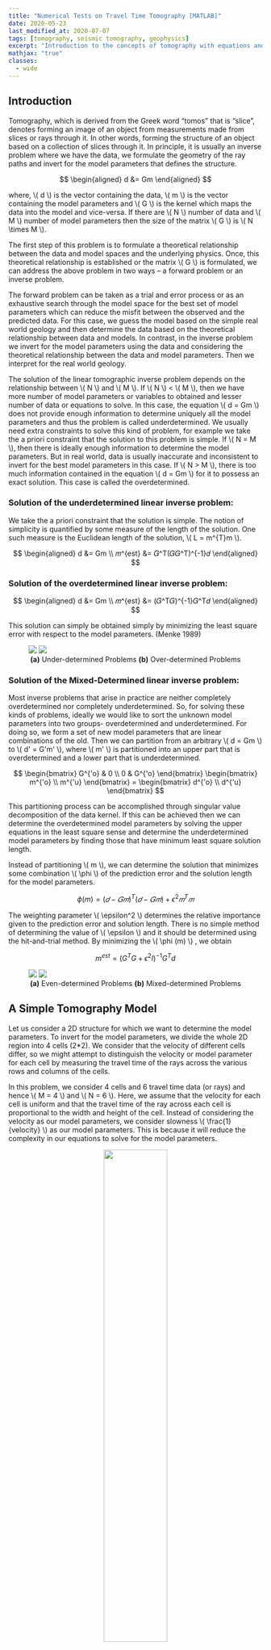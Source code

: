 ```yaml
---
title: "Numerical Tests on Travel Time Tomography [MATLAB]"
date: 2020-05-23
last_modified_at: 2020-07-07
tags: [tomography, seismic tomography, geophysics]
excerpt: "Introduction to the concepts of tomography with equations and codes. Introduction to the concepts of overdetermined, underdetermined and mix-determined problems in Tomography."
mathjax: "true"
classes:
  - wide
---
```


## Introduction
Tomography, which is derived from the Greek word “tomos” that is “slice”, denotes forming an image of an object from measurements made from slices or rays through it. In other words, forming the structure of an object based on a collection of slices through it.
In principle, it is usually an inverse problem where we have the data, we formulate the geometry of the ray paths and invert for the model parameters that defines the structure.

$$
\begin{aligned}
d &= Gm
\end{aligned}
$$

where, \\( d \\) is the vector containing the data, \\( m \\) is the vector containing the model
parameters and \\( G \\) is the kernel which maps the data into the model and vice-versa. If there are \\( N \\) number of data and \\( M \\) number of model parameters then the size of the matrix \\( G \\) is \\( N \times M \\).

The first step of this problem is to formulate a theoretical relationship between the data and model spaces and the underlying physics. Once, this theoretical relationship is established or the matrix \\( G \\) is formulated, we can address the above problem in two ways – a forward problem or an inverse problem.

The forward problem can be taken as a trial and error process or as an exhaustive search through the model space for the best set of model parameters which can reduce the misfit between the observed and the predicted data. For this case, we guess the model based on the simple real world geology and then determine the data based on the theoretical relationship between data and models. In contrast, in the inverse problem we invert for the model parameters using the data and considering the theoretical relationship between the data and model parameters. Then we interpret for the real world geology.


The solution of the linear tomographic inverse problem depends on the relationship between \\( N \\) and \\( M \\). If \\( N \\) < \\( M \\), then we have more number of model parameters or variables to obtained and lesser number of data or equations to solve. In this case, the equation \\( d = Gm \\) does not provide enough information to determine uniquely all the model parameters and thus the problem is called underdetermined. We usually need extra constraints to solve this kind of problem, for example we take the a priori constraint that the solution to this problem is simple. If \\( N = M \\), then there is ideally enough information to determine the model parameters. But in real world, data is usually inaccurate and inconsistent to invert for the best model parameters in this case. If \\( N > M \\), there is too much information contained in the equation \\( d = Gm \\) for it to possess an exact solution. This case is called the overdetermined.

### Solution of the underdetermined linear inverse problem:
We take the a priori constraint that the solution is simple. The notion of simplicity is quantified by some measure of the length of the solution. One such measure is the Euclidean length of the solution, \\( L = m^{T}m \\).

$$
\begin{aligned}
d &= Gm \\
𝑚^{est} &= 𝐺^T(𝐺𝐺^T)^{-1}𝑑
\end{aligned}
$$

### Solution of the overdetermined linear inverse problem:

$$
\begin{aligned}
d &= Gm \\
𝑚^{est} &= (𝐺^T𝐺)^{-1}𝐺^T𝑑
\end{aligned}
$$


This solution can simply be obtained simply by minimizing the least square error with
respect to the model parameters. (Menke 1989)

<figure class="half">
    <img src="{{ site.url }}{{ site.baseurl }}/images/underdetermined_problems.jpg">
    <img src="{{ site.url }}{{ site.baseurl }}/images/over_determined_problems.jpg">
    <figcaption  style="text-align: center;"><strong>(a)</strong> Under-determined Problems <strong>(b)</strong> Over-determined Problems</figcaption>
</figure>

### Solution of the Mixed-Determined linear inverse problem:
Most inverse problems that arise in practice are neither completely overdetermined nor completely underdetermined. So, for solving these kinds of problems, ideally we would like to sort the unknown model parameters into two groups- overdetermined and underdetermined. For doing so, we form a set of new model parameters that are linear combinations of the old. Then we can partition from an arbitrary \\( d = Gm \\) to \\( d' = G'm' \\), where \\( m' \\) is partitioned into an upper part that is overdetermined and a lower part that is underdetermined.

$$
\begin{bmatrix}
   G^{'o} & 0 \\
   0 & G^{'o}
\end{bmatrix}
\begin{bmatrix}
   m^{'o} \\
   m^{'u}
\end{bmatrix}
= \begin{bmatrix}
   d^{'o} \\
   d^{'u}
\end{bmatrix}
$$

This partitioning process can be accomplished through singular value decomposition of the data kernel. If this can be achieved then we can determine the overdetermined model parameters by solving the upper equations in the least square sense and determine the underdetermined model parameters by finding those that have minimum least square solution length.

Instead of partitioning \\( m \\), we can determine the solution that minimizes some combination \\( \phi \\) of the prediction error and the solution length for the model parameters.

$$
\phi (m) = (𝑑−𝐺𝑚)^{T} (𝑑−𝐺𝑚) +\epsilon^2 𝑚^T𝑚
$$

The weighting parameter \\( \epsilon^2 \\) determines the relative importance given to the prediction error and solution length. There is no simple method of determining the value of \\( \epsilon \\) and it should be determined using the hit-and-trial method. By minimizing the \\( \phi (m) \\) , we obtain

$$
m^{est} = (G^TG+\epsilon^2I)^{-1}G^Td
$$

<figure class="half">
    <img src="{{ site.url }}{{ site.baseurl }}/images/even_determined_problems.jpg">
    <img src="{{ site.url }}{{ site.baseurl }}/images/mix_determined_problems.jpg">
    <figcaption  style="text-align: center;"><strong>(a)</strong> Even-determined Problems <strong>(b)</strong> Mixed-determined Problems</figcaption>
</figure>


## A Simple Tomography Model
Let us consider a 2D structure for which we want to determine the model parameters. To invert for the model parameters, we divide the whole 2D region into 4 cells (2*2). We consider that the velocity of different cells differ, so we might attempt to distinguish the velocity or model parameter for each cell by measuring the travel time of the rays across the various rows and columns of the cells.

In this problem, we consider 4 cells and 6 travel time data (or rays) and hence \\( M = 4 \\) and \\( N = 6 \\). Here, we assume that the velocity for each cell is uniform and that the travel time of the ray across each cell is proportional to the width and height of the cell. Instead of considering the velocity as our model parameters, we consider slowness \\( \frac{1}{velocity} \\) as our model parameters. This is because it will reduce the complexity in our equations to solve for the model parameters.

<p align="center">
<img width="50%" src="{{ site.url }}{{ site.baseurl }}/images/tomographyModel1.jpg">
<figcaption style="text-align: center;">Tomography Model 1</figcaption>
</p>

<p align="center">
<img width="50%" src="{{ site.url }}{{ site.baseurl }}/images/numerical-tests-tomography/data_kernel_matrix.jpg">
<figcaption style="text-align: center;">The data kernel matrix (G) </figcaption>
</p>

The equations for the different ray paths will be

Ray path 1:
$$
𝑔_{11} 𝑚_1 + 𝑔_{12} 𝑚_2 + 𝑔_{13} 𝑚_3 + 𝑔_{14} 𝑚_4 = 𝑑_1
$$

Ray path 2:
$$
𝑔_{21} 𝑚_1 + 𝑔_{22} 𝑚_2 + 𝑔_{23} 𝑚_3 + 𝑔_{24} 𝑚_4 = 𝑑_2
$$

Ray path 3:
$$
𝑔_{31} 𝑚_1 + 𝑔_{32} 𝑚_2 + 𝑔_{33} 𝑚_3 + 𝑔_{34} 𝑚_4 = 𝑑_3
$$

Ray path 4:
$$
𝑔_{41} 𝑚_1 + 𝑔_{42} 𝑚_2 + 𝑔_{43} 𝑚_3 + 𝑔_{44} 𝑚_4 = 𝑑_4
$$

Ray path 5:
$$
𝑔_{51} 𝑚_1 + 𝑔_{52} 𝑚_2 + 𝑔_{53} 𝑚_3 + 𝑔_{54} 𝑚_4 = 𝑑_5
$$

Ray path 6:
$$
𝑔_{61} 𝑚_1 + 𝑔_{62} 𝑚_2 + 𝑔_{63} 𝑚_3 + 𝑔_{64} 𝑚_4 = 𝑑_6
$$

\\ \\
The above 6 equations can be written in the form of

$$
d = Gm
$$

$$
\implies \begin{bmatrix}
   d_1 \\
   d_2 \\
   d_3 \\
   d_4 \\
   d_5 \\
   d_6
\end{bmatrix} = 
\begin{bmatrix}
   g_{11} & g_{12} & g_{13} & g_{14} \\
   g_{21} & g_{22} & g_{23} & g_{24} \\
   g_{31} & g_{32} & g_{33} & g_{34} \\
   g_{41} & g_{42} & g_{43} & g_{44} \\
   g_{51} & g_{52} & g_{53} & g_{54} \\
   g_{61} & g_{62} & g_{63} & g_{64}
\end{bmatrix}
\begin{bmatrix}
   m_1 \\
   m_2 \\
   m_3 \\
   m_4
\end{bmatrix}
$$

Here, the vector \\(d\\) contains the travel time data along each ray path. The matrix \\(G\\) contains the information about the geometry of the ray-path. Here, \\(G\\) consists of the length of each ray-path in different cells. The vector \\(m\\) consists of the slowness parameters for each cell.\\

Since, this is an over-determined case, we invert for the model parameters using the least square scenario:

$$
m^{est} = [G^T G]^{-1} G^T d
$$

### MATLAB CODES for inversion and plotting

```
clear; close all; clc
N=6; %no. of ray paths
M=4; %no. of model parameters
G=zeros(N,M); %initializing the kernel
h=15; %length of the grid
hh=h*sqrt(2); %length of the diagonal of grid

G=[h 0 h 0; 0 h 0 h; 0 hh hh 0;hh 0 0 hh; h h 0 0; 0 0 h h]; %kernel matrix

mm=[4 7 12 18]'; %actual model parameter - velocity (arbitrarily taken)
m=1./mm; %actual model parameter - slowness

tt=G*m; %actual travel time at the stations
[nt,mt]=size(tt);

%creating observed data by adding the noise
noise=0.2; %20 percent noise in the data
tto=tt+noise*(randn(nt,mt)); %data travel time
z=[tt, tto];


mest=(G'*G)\(G'*tto); %inverting for the predcited model parameters
ttp=G*mest;
zz=[tto, ttp]; %predicted travel time

mmest=1./mest; %model parameter - velocity
mmest=mmest./max(max(mmest)); %normalizing
mmest = vec2mat(mmest,2); %converting to square matrix
mm=mm./max(max(mm));
mp= vec2mat(mm,2);

%Model resolution matrix
Mr=(G'*G)\(G'*G)
image(Mr,'CDataMapping','scaled') 
colorbar

%Data resolution matrix
Dr=G*((G'*G)\G')
image(Dr,'CDataMapping','scaled')
colorbar

%Plotting estimated models
h1=figure;
set(h1,'color','w','Position',[100 222 1300 500])
subplot(122)
image(mmest,'CDataMapping','scaled') %normalizing the parameter to plot
colorbar
title('Inverted Velocity Structure')

%Plotting the actual Model for comparing
subplot(121)
image(mp,'CDataMapping','scaled') colorbar
title('Actual Velocity Structure')
```

Here, we have taken the length of each cell to be (15m*15m). We have arbitrarily taken the model parameter for the actual structure. We then form the data from these model parameter values by adding 20% noise. The data is then inverted for the estimated model parameters.

<p align="center">
<img width="100%" src="{{ site.url }}{{ site.baseurl }}/images/numerical-tests-tomography/inversion1_results.jpg">
<figcaption style="text-align: center;">Inversion 1 Results </figcaption>
</p>

In above figure, we can notice that the cell 3 of the inverted structure is about 10-20% overestimated. We attribute this overestimation due to 20% noise in our data.
We also estimate the model resolution matrix and the data resolution matrix for this case. The data resolution matrix tells us how well the estimate of the model parameters fits the data and the model resolution matrix tells us how close is the particular estimate of the model parameters is to the true model.\\
The model resolution matrix is:

$$
R = 
\begin{bmatrix}
   1 & 0 & 0 & 0 \\
   0 & 1 & 0 & 0 \\
   0 & 0 & 1 & 0 \\
   0 & 0 & 0 & 1 \\
\end{bmatrix}
$$

<p align="center">
<img width="50%" src="{{ site.url }}{{ site.baseurl }}/images/numerical-tests-tomography/modelResMatrixTomo1.jpg">
<figcaption style="text-align: center;">Model Resolution Matrix for the tomography model 1 </figcaption>
</p>

The data resolution matrix is:

$$
N = 
\begin{bmatrix}
   0.6250 & -0.3750 & 0.1768 & 0.1768 & 0.1250 & 0.1250 \\
   -0.3750 & 0.6250 & 0.1768 & 0.1768 & 0.1250 & 0.1250 \\
   0.1768 & 0.1768 & 0.7500 & -0.2500 & 0.1768 & 0.1768 \\
   0.1768 & 0.1768 & -0.2500 & 0.7500 & 0.1768 & 0.1768 \\
   0.1250 & 0.1250 & 0.1768 & 0.1768 & 0.6250 & -0.3750 \\
   0.1250 & 0.1250 & 0.1768 & 0.1768 & -0.3750 & 0.6250
\end{bmatrix}
$$

<p align="center">
<img width="50%" src="{{ site.url }}{{ site.baseurl }}/images/numerical-tests-tomography/dataResMatTomo1.jpg">
<figcaption style="text-align: center;">Data Resolution Matrix for the tomography model 1 </figcaption>
</p>

We estimate the correlation between the two images, and we obtain the correlation to be 0.9883.

__To be Continued__